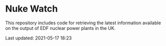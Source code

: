 # Nuke Watch

This repository includes code for retrieving the latest information available on the output of EDF nuclear power plants in the UK.

Last updated: 2021-05-17 18:23